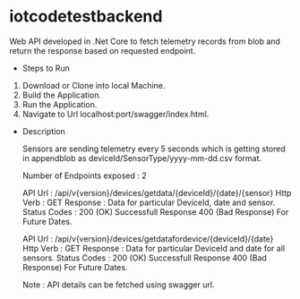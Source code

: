 # iotcodetestbackend
Web API developed in .Net Core to fetch telemetry records from blob and return the response based on requested endpoint.

* Steps to Run
1. Download or Clone into local Machine.
2. Build the Application.
3. Run the Application.
4. Navigate to Url localhost:port/swagger/index.html.

* Description
  
  Sensors are sending telemetry every 5 seconds which is getting stored in appendblob as deviceId/SensorType/yyyy-mm-dd.csv format.
  
  Number of Endpoints exposed : 2
  
  API Url : /api/v{version}/devices/getdata/{deviceId}/{date}/{sensor}
  Http Verb : GET
  Response : Data for particular DeviceId, date and sensor.
  Status Codes : 200 (OK) Successfull Response
                 400 (Bad Response) For Future Dates.
                 
  API Url : /api/v{version}/devices/getdatafordevice/{deviceId}/{date}
  Http Verb : GET
  Response : Data for particular DeviceId and date for all sensors.
  Status Codes : 200 (OK) Successfull Response
                 400 (Bad Response) For Future Dates.
                 
  
  Note : API details can be fetched using swagger url.
